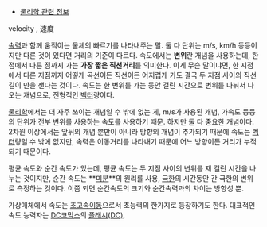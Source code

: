   * [물리학 관련 정보](%EB%AC%BC%EB%A6%AC%ED%95%99%20%EA%B4%80%EB%A0%A8%20%EC%A0%95%EB%B3%B4.md)  

velocity , 速度

[속력](%EC%86%8D%EB%A0%A5.md)과 함께 움직이는 물체의 빠르기를 나타내주는 말. 둘 다 단위는 m/s, km/h
등등이지만 다른 것이 있다면 거리의 기준이 다르다. 속도에서는 **변위**란 개념을 사용하는데, 한 점에서 다른 점까지 가는 **가장 짧은
직선거리**를 의미한다. 이게 무슨 말이냐면, 한 지점에서 다른 지점까지 어떻게 곡선이든 직선이든 어지럽게 가도 결국 두 지점 사이의
직선길이 만을 잰다는 것이다. 속도는 한 변위를 가는 동안 걸린 시간으로 변위를 나눠서 나오는 개념으로, 전형적인
[벡터](%EB%B2%A1%ED%84%B0.md)량이다.

[물리학](%EB%AC%BC%EB%A6%AC%ED%95%99.md)에서는 더 자주 쓰이는 개념일 수 밖에 없는 게, m/s가 사용된
개념, 가속도 등등의 단위가 전부 변위를 사용하는 속도를 사용하기 때문. 하지만 둘 다 중요한 개념이다. 2차원 이상에서는 앞뒤의 개념
뿐만이 아니라 방향의 개념이 추가되기 때문에 속도는 [벡터](%EB%B2%A1%ED%84%B0.md)량일 수 밖에 없지만, 속력은
이동거리를 나타내기 때문에 어느 방향이든 거리가 누적되기 때문이다.

평균 속도와 순간 속도가 있는데, 평균 속도는 두 지점 사이의 변위를 재 걸린 시간을 나누는 것이지만, 순간 속도는
**[미분](%EB%AF%B8%EB%B6%84.md)**의 원리를 사용, [극한](%EA%B7%B9%ED%95%9C.md)의
시간동안 간 극한의 변위로 측정하는 것이다. 이쯤 되면 순간속도의 크기와 순간속력과의 차이는 방향성 뿐.

가상매체에서 속도는 [초고속이동](%EC%B4%88%EA%B3%A0%EC%86%8D%EC%9D%B4%EB%8F%99.md)으로서
초능력의 한가지로 등장하기도 한다. 대표적인 속도 능력자는 [DC코믹스](DC%20%EC%BD%94%EB%AF%B9%EC%8A%A4.md)의
[플래시(DC)](%ED%94%8C%EB%9E%98%EC%8B%9C%28DC%29.md).

